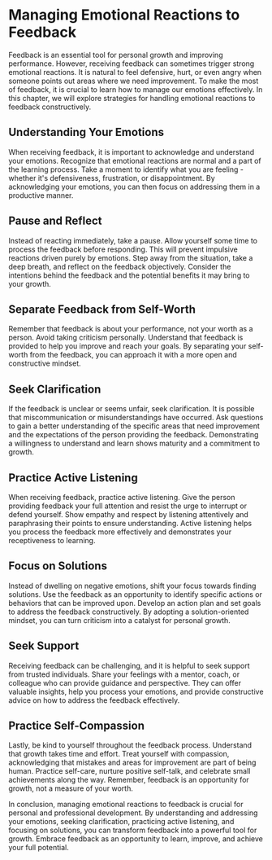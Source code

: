 Managing Emotional Reactions to Feedback
=================================================

Feedback is an essential tool for personal growth and improving performance. However, receiving feedback can sometimes trigger strong emotional reactions. It is natural to feel defensive, hurt, or even angry when someone points out areas where we need improvement. To make the most of feedback, it is crucial to learn how to manage our emotions effectively. In this chapter, we will explore strategies for handling emotional reactions to feedback constructively.

Understanding Your Emotions
---------------------------

When receiving feedback, it is important to acknowledge and understand your emotions. Recognize that emotional reactions are normal and a part of the learning process. Take a moment to identify what you are feeling - whether it's defensiveness, frustration, or disappointment. By acknowledging your emotions, you can then focus on addressing them in a productive manner.

Pause and Reflect
-----------------

Instead of reacting immediately, take a pause. Allow yourself some time to process the feedback before responding. This will prevent impulsive reactions driven purely by emotions. Step away from the situation, take a deep breath, and reflect on the feedback objectively. Consider the intentions behind the feedback and the potential benefits it may bring to your growth.

Separate Feedback from Self-Worth
---------------------------------

Remember that feedback is about your performance, not your worth as a person. Avoid taking criticism personally. Understand that feedback is provided to help you improve and reach your goals. By separating your self-worth from the feedback, you can approach it with a more open and constructive mindset.

Seek Clarification
------------------

If the feedback is unclear or seems unfair, seek clarification. It is possible that miscommunication or misunderstandings have occurred. Ask questions to gain a better understanding of the specific areas that need improvement and the expectations of the person providing the feedback. Demonstrating a willingness to understand and learn shows maturity and a commitment to growth.

Practice Active Listening
-------------------------

When receiving feedback, practice active listening. Give the person providing feedback your full attention and resist the urge to interrupt or defend yourself. Show empathy and respect by listening attentively and paraphrasing their points to ensure understanding. Active listening helps you process the feedback more effectively and demonstrates your receptiveness to learning.

Focus on Solutions
------------------

Instead of dwelling on negative emotions, shift your focus towards finding solutions. Use the feedback as an opportunity to identify specific actions or behaviors that can be improved upon. Develop an action plan and set goals to address the feedback constructively. By adopting a solution-oriented mindset, you can turn criticism into a catalyst for personal growth.

Seek Support
------------

Receiving feedback can be challenging, and it is helpful to seek support from trusted individuals. Share your feelings with a mentor, coach, or colleague who can provide guidance and perspective. They can offer valuable insights, help you process your emotions, and provide constructive advice on how to address the feedback effectively.

Practice Self-Compassion
------------------------

Lastly, be kind to yourself throughout the feedback process. Understand that growth takes time and effort. Treat yourself with compassion, acknowledging that mistakes and areas for improvement are part of being human. Practice self-care, nurture positive self-talk, and celebrate small achievements along the way. Remember, feedback is an opportunity for growth, not a measure of your worth.

In conclusion, managing emotional reactions to feedback is crucial for personal and professional development. By understanding and addressing your emotions, seeking clarification, practicing active listening, and focusing on solutions, you can transform feedback into a powerful tool for growth. Embrace feedback as an opportunity to learn, improve, and achieve your full potential.

